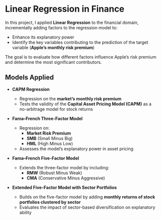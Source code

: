 # Linear Regression in Finance

In this project, I applied **Linear Regression** to the financial domain, incrementally adding factors to the regression model to:
- Enhance its explanatory power
- Identify the key variables contributing to the prediction of the target variable (**Apple’s monthly risk premium**)

The goal is to evaluate how different factors influence Apple’s risk premium and determine the most significant contributors.

## Models Applied

- **CAPM Regression**
  - Regression on the **market’s monthly risk premium**
  - Tests the validity of the **Capital Asset Pricing Model (CAPM)** as a no-arbitrage model for stock returns

- **Fama–French Three-Factor Model**
  - Regression on:
    - **Market Risk Premium**
    - **SMB** (Small Minus Big)
    - **HML** (High Minus Low)
  - Assesses the model’s explanatory power in asset pricing

- **Fama–French Five-Factor Model**
  - Extends the three-factor model by including:
    - **RMW** (Robust Minus Weak)
    - **CMA** (Conservative Minus Aggressive)

- **Extended Five-Factor Model with Sector Portfolios**
  - Builds on the five-factor model by adding **monthly returns of stock portfolios clustered by sector**
  - Evaluates the impact of sector-based diversification on explanatory ability
